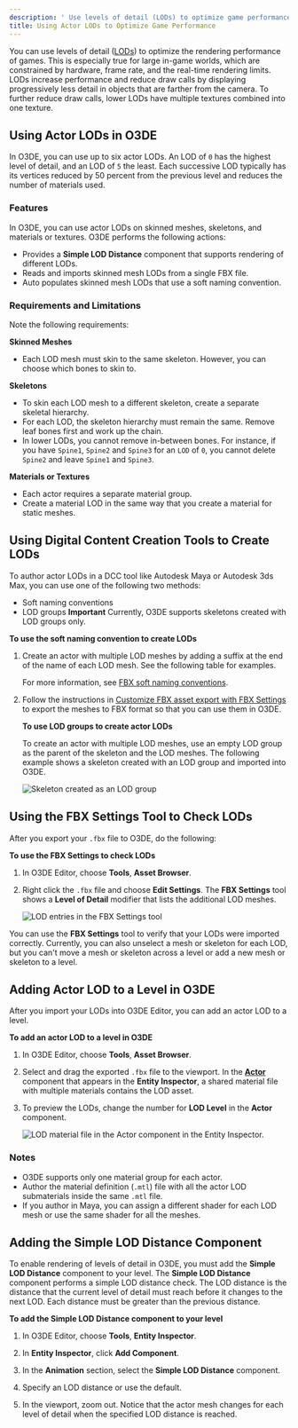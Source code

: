 ```yaml
---
description: ' Use levels of detail (LODs) to optimize game performance in Open 3D Engine. '
title: Using Actor LODs to Optimize Game Performance
---
```


You can use levels of detail ([LODs](/docs/user-guide/appendix/glossary#lod)) to optimize the rendering performance of games. This is especially true for large in-game worlds, which are constrained by hardware, frame rate, and the real-time rendering limits. LODs increase performance and reduce draw calls by displaying progressively less detail in objects that are farther from the camera. To further reduce draw calls, lower LODs have multiple textures combined into one texture.

## Using Actor LODs in O3DE

In O3DE, you can use up to six actor LODs. An LOD of `0` has the highest level of detail, and an LOD of `5` the least. Each successive LOD typically has its vertices reduced by 50 percent from the previous level and reduces the number of materials used.

### Features

In O3DE, you can use actor LODs on skinned meshes, skeletons, and materials or textures. O3DE performs the following actions:
+ Provides a **Simple LOD Distance** component that supports rendering of different LODs.
+ Reads and imports skinned mesh LODs from a single FBX file.
+ Auto populates skinned mesh LODs that use a soft naming convention.

### Requirements and Limitations

Note the following requirements:

**Skinned Meshes**
+ Each LOD mesh must skin to the same skeleton. However, you can choose which bones to skin to.

**Skeletons**
+ To skin each LOD mesh to a different skeleton, create a separate skeletal hierarchy.
+ For each LOD, the skeleton hierarchy must remain the same. Remove leaf bones first and work up the chain.
+ In lower LODs, you cannot remove in-between bones. For instance, if you have `Spine1`, `Spine2` and `Spine3` for an `LOD` of `0`, you cannot delete `Spine2` and leave `Spine1` and `Spine3`.

**Materials or Textures**
+ Each actor requires a separate material group.
+ Create a material LOD in the same way that you create a material for static meshes.

## Using Digital Content Creation Tools to Create LODs

To author actor LODs in a DCC tool like Autodesk Maya or Autodesk 3ds Max, you can use one of the following two methods:
+ Soft naming conventions
+ LOD groups
**Important**
Currently, O3DE supports skeletons created with LOD groups only.

**To use the soft naming convention to create LODs**

1. Create an actor with multiple LOD meshes by adding a suffix at the end of the name of each LOD mesh. See the following table for examples.

   For more information, see [FBX soft naming conventions](/docs/user-guide/assets/fbx-settings/settings-soft-naming).

1. Follow the instructions in [Customize FBX asset export with FBX Settings](/docs/user-guide/assets/fbx-settings) to export the meshes to FBX format so that you can use them in O3DE.

    **To use LOD groups to create actor LODs**

    To create an actor with multiple LOD meshes, use an empty LOD group as the parent of the skeleton and the LOD meshes. The following example shows a skeleton created with an LOD group and imported into O3DE.

    ![Skeleton created as an LOD group](/images/user-guide/character-fbx-settings-lod-optimize-0.png)

## Using the FBX Settings Tool to Check LODs

After you export your `.fbx` file to O3DE, do the following:

**To use the FBX Settings to check LODs**

1. In O3DE Editor, choose **Tools**, **Asset Browser**.

1. Right click the `.fbx` file and choose **Edit Settings**. The **FBX Settings** tool shows a **Level of Detail** modifier that lists the additional LOD meshes.

    ![LOD entries in the FBX Settings tool](/images/user-guide/character-fbx-settings-lod-optimize-1.png)

You can use the **FBX Settings** tool to verify that your LODs were imported correctly. Currently, you can also unselect a mesh or skeleton for each LOD, but you can't move a mesh or skeleton across a level or add a new mesh or skeleton to a level.

## Adding Actor LOD to a Level in O3DE

After you import your LODs into O3DE Editor, you can add an actor LOD to a level.

**To add an actor LOD to a level in O3DE**

1. In O3DE Editor, choose **Tools**, **Asset Browser**.

1. Select and drag the exported `.fbx` file to the viewport. In the **[Actor](/docs/user-guide/components/reference/animation/actor/)** component that appears in the **Entity Inspector**, a shared material file with multiple materials contains the LOD asset.

1. To preview the LODs, change the number for **LOD Level** in the **Actor** component.

    ![LOD material file in the Actor component in the Entity Inspector.](/images/user-guide/character-fbx-settings-lod-optimize-2.png)

### Notes

+ O3DE supports only one material group for each actor.
+ Author the material definition \(`.mtl`\) file with all the actor LOD submaterials inside the same `.mtl` file.
+ If you author in Maya, you can assign a different shader for each LOD mesh or use the same shader for all the meshes.

## Adding the Simple LOD Distance Component

To enable rendering of levels of detail in O3DE, you must add the **Simple LOD Distance** component to your level. The **Simple LOD Distance** component performs a simple LOD distance check. The LOD distance is the distance that the current level of detail must reach before it changes to the next LOD. Each distance must be greater than the previous distance.

**To add the Simple LOD Distance component to your level**

1. In O3DE Editor, choose **Tools**, **Entity Inspector**.

1. In **Entity Inspector**, click **Add Component**.

1. In the **Animation** section, select the **Simple LOD Distance** component.

1. Specify an LOD distance or use the default.

1. In the viewport, zoom out. Notice that the actor mesh changes for each level of detail when the specified LOD distance is reached.
